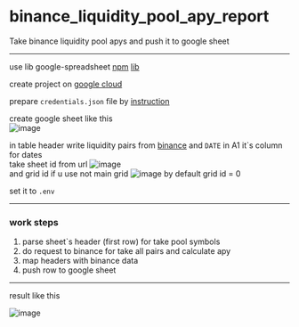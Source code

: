# binance_liquidity_pool_apy_report
Take binance liquidity pool apys and push it to google sheet

---

use lib google-spreadsheet [npm](https://www.npmjs.com/package/google-spreadsheet) 
[lib](https://theoephraim.github.io/node-google-spreadsheet/#/)

create project on [google cloud](https://console.cloud.google.com/apis/dashboard) </br>

prepare `credentials.json` file by [instruction](https://theoephraim.github.io/node-google-spreadsheet/#/getting-started/authentication) </br>

create google sheet like this  </br>
![image](https://user-images.githubusercontent.com/42858950/189502400-d61e7065-4c09-4f70-ab98-7750aaae98d7.png)

in table header write liquidity pairs from [binance](https://www.binance.com/en/swap/pool) and `DATE` in A1 it`s column for dates </br>
take sheet id from url 
![image](https://user-images.githubusercontent.com/42858950/189502539-48be3a6a-dbd1-42ad-a427-8fe63ef22260.png) </br>
and grid id if u use not main grid ![image](https://user-images.githubusercontent.com/42858950/189502557-6a9724e3-0ad5-43fa-881b-92b4474362b6.png)
by default grid id = 0

set it to ```.env```

---

### work steps

1. parse sheet`s header (first row) for take pool symbols
2. do request to binance for take all pairs and calculate apy
3. map headers with binance data
4. push row to google sheet

---

result like this

![image](https://user-images.githubusercontent.com/42858950/189502744-c764f049-bc96-41fa-ad10-0f4acf2d7d87.png)

